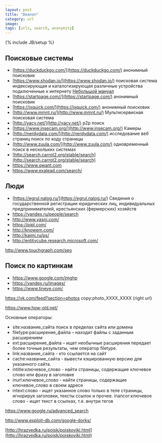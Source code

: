 ```yaml
---
layout: post
title: "Deanon"
category: url
image: 
tags: [urls, search, anonymity]
---
```

{% include JB/setup %}

## Поисковые системы ##

- [https://duckduckgo.com/](https://duckduckgo.com/) анонимный поисковик
- [https://www.shodan.io/](https://www.shodan.io/) поисковая система индексирующая и каталогизирующая различные устройства подключенные к интернету
[Небольшой мануал](http://ru.scribd.com/doc/34507835/SHODAN-for-Penetration-Testers-The-Next-HOPE)
- [https://startpage.com//](https://startpage.com/) анонимный поисковик
- [https://ixquick.com/](https://ixquick.com/) анонимный поисковик
- [http://www.mmnt.ru/](http://www.mmnt.ru/) Мультисервисная поисковая система
- [http://yacy.net/](http://yacy.net/) p2p поиск
- [https://www.insecam.org/](http://www.insecam.org/) Камеры
- [http://nerdydata.com/](http://nerdydata.com/) исследование веб страниц поиск по коду страницы
- [http://www.zuula.com/](http://www.zuula.com/) одновременный поиск в нескольких системах
- [http://search.carrot2.org/stable/search](http://search.carrot2.org/stable/search) 
- https://www.qwant.com
- https://www.exalead.com/search/

## Люди ##

- [https://egrul.nalog.ru/](https://egrul.nalog.ru/) Сведения о государственной регистрации юридических лиц, индивидуальных предпринимателей, крестьянских (фермерских) хозяйств
- https://yandex.ru/people/search
- http://www.yasni.com/
- https://pipl.com/
- http://knowem.com/
- http://kaimi.ru/ps/
- http://entitycube.research.microsoft.com/

http://www.touchgraph.com/seo

## Поиск по картинкам ##

- https://www.google.com/imghp
- https://yandex.ru/images/
- https://www.tineye.com/

https://vk.com/feed?section=photos
copy:photo_XXXX_XXXX (right url)

https://www.how-old.net/

Основные операторы:
 
- site:название_сайта поиск в пределах сайта или домена
- filetype:расширение_файла – находит файлы с заданным расширением 
- ext:расширение_файла – ищет необычные расширения передает более точные результаты, чем оператор filetype. 
- link:название_сайта  - кто ссылается на сайт 
- cache:название_сайта  - вывести кэшированную версию для указанного сайта. 
- intitle:ключевое_слово  -  найти  страницы,  содержащие  ключевое  слово  или  фразу  в  заголовке 
- inurl:ключевое_слово -  найти  страницы,  содержащие  ключевое_слово  в  своем  адресе 
- intext:слово - ищет указанное слово только в теле страницы, игнорируя заголовки, тексты ссылок и прочее. 
inancor:ключевое слово - ищет текст в ссылках, т.е. внутри тегов

https://www.google.ru/advanced_search

http://www.exploit-db.com/google-dorks/

[http://hrazvedka.ru/poisk/poiskoviki.html](http://hrazvedka.ru/poisk/poiskoviki.html)